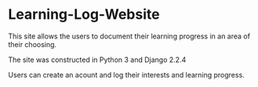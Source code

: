 # Learning-Log-Website
This site allows the users to document their learning progress in an area of their choosing. 

The site was constructed in Python 3 and Django 2.2.4 

Users can create an acount and log their interests and learning progress.

